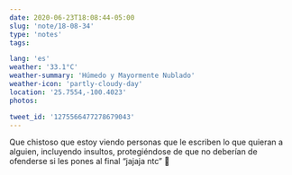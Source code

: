 ```yaml
---
date: 2020-06-23T18:08:44-05:00
slug: 'note/18-08-34'
type: 'notes'
tags:

lang: 'es'
weather: '33.1°C'
weather-summary: 'Húmedo y Mayormente Nublado'
weather-icon: 'partly-cloudy-day'
location: '25.7554,-100.4023'
photos:

tweet_id: '1275566477278679043'
---
```

Que chistoso que estoy viendo personas que le escriben lo que quieran a alguien, incluyendo insultos, protegiéndose de que no deberían de ofenderse si les pones al final “jajaja ntc” 🤣